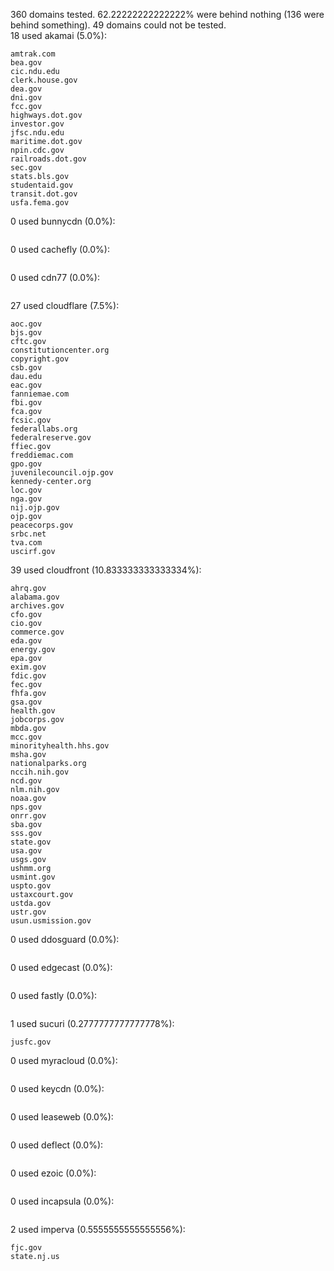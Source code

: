 360 domains tested. 62.22222222222222% were behind nothing (136 were behind something). 49 domains could not be tested.<br>
18 used akamai (5.0%):
```
amtrak.com
bea.gov
cic.ndu.edu
clerk.house.gov
dea.gov
dni.gov
fcc.gov
highways.dot.gov
investor.gov
jfsc.ndu.edu
maritime.dot.gov
npin.cdc.gov
railroads.dot.gov
sec.gov
stats.bls.gov
studentaid.gov
transit.dot.gov
usfa.fema.gov
```

0 used bunnycdn (0.0%):
```

```

0 used cachefly (0.0%):
```

```

0 used cdn77 (0.0%):
```

```

27 used cloudflare (7.5%):
```
aoc.gov
bjs.gov
cftc.gov
constitutioncenter.org
copyright.gov
csb.gov
dau.edu
eac.gov
fanniemae.com
fbi.gov
fca.gov
fcsic.gov
federallabs.org
federalreserve.gov
ffiec.gov
freddiemac.com
gpo.gov
juvenilecouncil.ojp.gov
kennedy-center.org
loc.gov
nga.gov
nij.ojp.gov
ojp.gov
peacecorps.gov
srbc.net
tva.com
uscirf.gov
```

39 used cloudfront (10.833333333333334%):
```
ahrq.gov
alabama.gov
archives.gov
cfo.gov
cio.gov
commerce.gov
eda.gov
energy.gov
epa.gov
exim.gov
fdic.gov
fec.gov
fhfa.gov
gsa.gov
health.gov
jobcorps.gov
mbda.gov
mcc.gov
minorityhealth.hhs.gov
msha.gov
nationalparks.org
nccih.nih.gov
ncd.gov
nlm.nih.gov
noaa.gov
nps.gov
onrr.gov
sba.gov
sss.gov
state.gov
usa.gov
usgs.gov
ushmm.org
usmint.gov
uspto.gov
ustaxcourt.gov
ustda.gov
ustr.gov
usun.usmission.gov
```

0 used ddosguard (0.0%):
```

```

0 used edgecast (0.0%):
```

```

0 used fastly (0.0%):
```

```

1 used sucuri (0.2777777777777778%):
```
jusfc.gov
```

0 used myracloud (0.0%):
```

```

0 used keycdn (0.0%):
```

```

0 used leaseweb (0.0%):
```

```

0 used deflect (0.0%):
```

```

0 used ezoic (0.0%):
```

```

0 used incapsula (0.0%):
```

```

2 used imperva (0.5555555555555556%):
```
fjc.gov
state.nj.us
```
